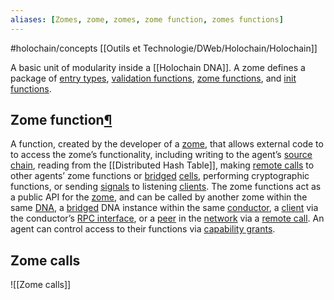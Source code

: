 ```yaml
---
aliases: [Zomes, zome, zomes, zome function, zomes functions]
---
```


#holochain/concepts
[[Outils et Technologie/DWeb/Holochain/Holochain]]

A basic unit of modularity inside a [[Holochain DNA]]. A zome defines a package of [entry types](https://developer.holochain.org/glossary/#entry-type), [validation functions](https://developer.holochain.org/glossary/#validation-functions), [zome functions](https://developer.holochain.org/glossary/#zome-function), and [init functions](https://developer.holochain.org/glossary/#init-function).

## Zome function[¶](https://developer.holochain.org/glossary/#zome-function "Permanent link")

A function, created by the developer of a [zome](https://developer.holochain.org/glossary/#zome), that allows external code to to access the zome’s functionality, including writing to the agent’s [source chain](https://developer.holochain.org/glossary/#source-chain), reading from the [[Distributed Hash Table]], making [remote calls](https://developer.holochain.org/glossary/#remote-call) to other agents’ zome functions or [bridged](https://developer.holochain.org/glossary/#bridge) [cells](https://developer.holochain.org/glossary/#cell), performing cryptographic functions, or sending [signals](https://developer.holochain.org/glossary/#signal) to listening [clients](https://developer.holochain.org/glossary/#client). The zome functions act as a public API for the [zome](https://developer.holochain.org/glossary/#zome), and can be called by another zome within the same [DNA](https://developer.holochain.org/glossary/#dna), a [bridged](https://developer.holochain.org/glossary/#bridge) DNA instance within the same [conductor](https://developer.holochain.org/glossary/#conductor), a [client](https://developer.holochain.org/glossary/#client) via the conductor’s [RPC interface](https://developer.holochain.org/glossary/#rpc-interface), or a [peer](https://developer.holochain.org/glossary/#peer) in the [network](https://developer.holochain.org/glossary/#network) via a [remote call](https://developer.holochain.org/glossary/#remote-call). An agent can control access to their functions via [capability grants](https://developer.holochain.org/glossary/#capability-grant).

## Zome calls
![[Zome calls]]
